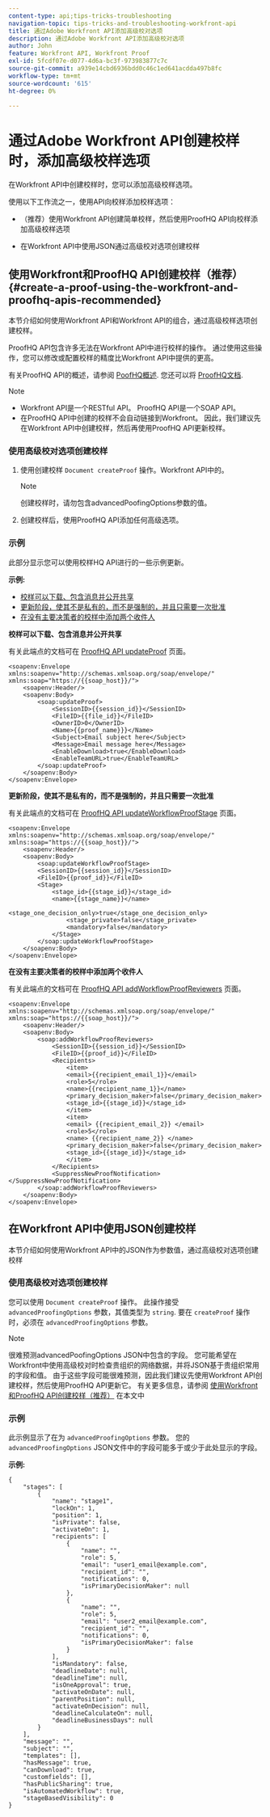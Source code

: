 ```yaml
---
content-type: api;tips-tricks-troubleshooting
navigation-topic: tips-tricks-and-troubleshooting-workfront-api
title: 通过Adobe Workfront API添加高级校对选项
description: 通过Adobe Workfront API添加高级校对选项
author: John
feature: Workfront API, Workfront Proof
exl-id: 5fcdf07e-d077-4d6a-bc3f-973983877c7c
source-git-commit: a939e14cbd6936bdd0c46c1ed641acdda497b8fc
workflow-type: tm+mt
source-wordcount: '615'
ht-degree: 0%

---
```



# 通过Adobe Workfront API创建校样时，添加高级校样选项

在Workfront API中创建校样时，您可以添加高级校样选项。

使用以下工作流之一，使用API向校样添加校样选项：

* （推荐）使用Workfront API创建简单校样，然后使用ProofHQ API向校样添加高级校样选项

* 在Workfront API中使用JSON通过高级校对选项创建校样

## 使用Workfront和ProofHQ API创建校样（推荐） {#create-a-proof-using-the-workfront-and-proofhq-apis-recommended}

本节介绍如何使用Workfront API和Workfront API的组合，通过高级校样选项创建校样。

ProofHQ API包含许多无法在Workfront API中进行校样的操作。 通过使用这些操作，您可以修改或配置校样的精度比Workfront API中提供的更高。

有关ProofHQ API的概述，请参阅 [PoofHQ概述](../../proofhq-api/general/overview.md). 您还可以将 [ProofHQ文档](https://api.proofhq.com/home.html).

>[!NOTE]
>
>* Workfront API是一个RESTful API。 ProofHQ API是一个SOAP API。
>* 在ProofHQ API中创建的校样不会自动链接到Workfront。 因此，我们建议先在Workfront API中创建校样，然后再使用ProofHQ API更新校样。
>


### 使用高级校对选项创建校样

1. 使用创建校样 `Document createProof` 操作。Workfront API中的。

   >[!NOTE]
   创建校样时，请勿包含advancedPoofingOptions参数的值。

1. 创建校样后，使用ProofHQ API添加任何高级选项。

### 示例

此部分显示您可以使用校样HQ API进行的一些示例更新。

**示例:**

* [校样可以下载、包含消息并公开共享](#proof-can-be-downloaded-has-a-message-and-is-shared-publicly)
* [更新阶段，使其不是私有的，而不是强制的，并且只需要一次批准](#update-a-stage-so-that-it-is-not-private-not-mandatory-and-requires-only-one-approval)
* [在没有主要决策者的校样中添加两个收件人](#add-two-recipients-to-a-proof-with-no-primary-decision-maker)

**校样可以下载、包含消息并公开共享**

有关此端点的文档可在 [ProofHQ API updateProof](https://api.proofhq.com/home/proofs/updateproof.html) 页面。

<!-- [Copy](javascript:void(0);) -->

```
<soapenv:Envelope xmlns:soapenv="http://schemas.xmlsoap.org/soap/envelope/" xmlns:soap="https://{{soap_host}}/">
    <soapenv:Header/>
    <soapenv:Body>
        <soap:updateProof>
            <SessionID>{{session_id}}</SessionID>
            <FileID>{{file_id}}</FileID>
            <OwnerID>0</OwnerID>
            <Name>{{proof_name}}}</Name>
            <Subject>Email subject here</Subject>
            <Message>Email message here</Message>
            <EnableDownload>true</EnableDownload>
            <EnableTeamURL>true</EnableTeamURL>
        </soap:updateProof>
    </soapenv:Body>
</soapenv:Envelope>
```

**更新阶段，使其不是私有的，而不是强制的，并且只需要一次批准**

有关此端点的文档可在 [ProofHQ API updateWorkflowProofStage](https://api.proofhq.com/updateworkflowproofstage.html) 页面。

<!-- [Copy](javascript:void(0);) -->

```
<soapenv:Envelope xmlns:soapenv="http://schemas.xmlsoap.org/soap/envelope/" xmlns:soap="https://{{soap_host}}/">
    <soapenv:Header/>
    <soapenv:Body>
        <soap:updateWorkflowProofStage>
        <SessionID>{{session_id}}</SessionID>
        <FileID>{{proof_id}}</FileID>
        <Stage>
            <stage_id>{{stage_id}}</stage_id>
            <name>{{stage_name}}</name>
                <stage_one_decision_only>true</stage_one_decision_only>
                <stage_private>false</stage_private>
                <mandatory>false</mandatory>
            </Stage>
        </soap:updateWorkflowProofStage>
    </soapenv:Body>
</soapenv:Envelope>
```

**在没有主要决策者的校样中添加两个收件人**

有关此端点的文档可在 [ProofHQ API addWorkflowProofReviewers](https://api.proofhq.com/addworkflowproofreviewers.html) 页面。

<!-- [Copy](javascript:void(0);) -->

```
<soapenv:Envelope xmlns:soapenv="http://schemas.xmlsoap.org/soap/envelope/" xmlns:soap="https://{{soap_host}}/">
    <soapenv:Header/>
    <soapenv:Body>
        <soap:addWorkflowProofReviewers>
            <SessionID>{{session_id}}</SessionID>
            <FileID>{{proof_id}}</FileID>
            <Recipients>
                <item>
                <email>{{recipient_email_1}}</email>
                <role>5</role>
                <name>{{recipient_name_1}}</name>
                <primary_decision_maker>false</primary_decision_maker>
                <stage_id>{{stage_id}}</stage_id>
                </item>
                <item>
                <email> {{recipient_email_2}} </email>
                <role>5</role>
                <name> {{recipient_name_2}} </name>
                <primary_decision_maker>false</primary_decision_maker>
                <stage_id>{{stage_id}}</stage_id>
                </item>
            </Recipients>
            <SuppressNewProofNotification></SuppressNewProofNotification>
        </soap:addWorkflowProofReviewers>
    </soapenv:Body>
</soapenv:Envelope>
```

## 在Workfront API中使用JSON创建校样

本节介绍如何使用Workfront API中的JSON作为参数值，通过高级校对选项创建校样

### 使用高级校对选项创建校样

您可以使用 `Document createProof` 操作。 此操作接受 `advancedProofingOptions` 参数，其值类型为 `string`. 要在 `createProof` 操作时，必须在 `advancedProofingOptions` 参数。

>[!NOTE]
很难预测advancedPoofingOptions JSON中包含的字段。 您可能希望在Workfront中使用高级校对时检查贵组织的网络数据，并将JSON基于贵组织常用的字段和值。
由于这些字段可能很难预测，因此我们建议先使用Workfront API创建校样，然后使用ProofHQ API更新它。 有关更多信息，请参阅 [使用Workfront和ProofHQ API创建校样（推荐）](#create-a-proof-using-the-workfront-and-proofhq-apis-recommended) 在本文中

### 示例

此示例显示了在为 `advancedProofingOptions` 参数。 您的 `advancedProofingOptions` JSON文件中的字段可能多于或少于此处显示的字段。

**示例:**

<!-- [Copy](javascript:void(0);) -->

```
{
    "stages": [
        {
            "name": "stage1",
            "lockOn": 1,
            "position": 1,
            "isPrivate": false,
            "activateOn": 1,
            "recipients": [
                {
                    "name": "",
                    "role": 5,
                    "email": "user1_email@example.com",
                    "recipient_id": "",
                    "notifications": 0,
                    "isPrimaryDecisionMaker": null
                },
                {
                    "name": "",
                    "role": 5,
                    "email": "user2_email@example.com",
                    "recipient_id": "",
                    "notifications": 0,
                    "isPrimaryDecisionMaker": false
                }
            ],
            "isMandatory": false,
            "deadlineDate": null,
            "deadlineTime": null,
            "isOneApproval": true,
            "activateOnDate": null,
            "parentPosition": null,
            "activateOnDecision": null,
            "deadlineCalculateOn": null,
            "deadlineBusinessDays": null
        }
    ],
    "message": "",
    "subject": "",
    "templates": [],
    "hasMessage": true,
    "canDownload": true,
    "customfields": [],
    "hasPublicSharing": true,
    "isAutomatedWorkflow": true,
    "stageBasedVisibility": 0
}
```
